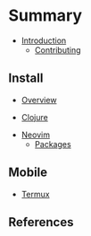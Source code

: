 # Summary

* [Introduction](introduction.md)
    <!-- * [Lua](introduction/lua.md) -->
    <!-- * [Fennel](introduction/fennel.md) -->
    <!-- * [Aniseed](introduction/aniseed.md) -->
    * [Contributing](contributing.md)

## Install
<!-- the approach taken to configure neovom - i.e. fenel first, then lua, avoid vimscript -->
* [Overview](install/index.md)

<!-- Clojure Setup -->
* [Clojure](install/clojure.md)

<!-- Neovim Setup -->
* [Neovim](install/neovim.md)
    * [Packages](install/packages/index.md) <!-- Package manager and list of packages -->

<!-- ## Neovim basics -->

<!-- * [Vim-style editing](neovim/vim-style-editing/index.md) -->
<!-- * [File management](neovim/files/index.md) -->
<!-- * [Window management](neovim/windows/index.md) -->


<!-- ## REPL Driven Development -->

<!-- * [The REPL](REPL/index.md) -->
<!-- * [Structural editing](structural-editing/index.md) -->


## Mobile
* [Termux](termux/index.md)

## References
<!-- * [Alternative Configs] -->
<!-- * [Learn Vim-style](reference/vim-style/index.md) -->
